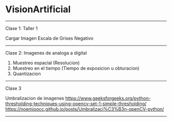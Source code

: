 # VisionArtificial

-------------------------------------------------------------------------------------------------------------------------------------------------------------------------

Clase 1:
Taller 1

Cargar Imagen
Escala de Grises
Negativo

-------------------------------------------------------------------------------------------------------------------------------------------------------------------------

Clase 2:
Imagenes de analoga a digital

1. Muestreo espacial (Resolucion)
2. Muestreo en el tiempo (Tiempo de exposicion u obturacion)
3. Quantizacion 

-------------------------------------------------------------------------------------------------------------------------------------------------------------------------

Clase 3

Umbralizacion de imagenes
https://www.geeksforgeeks.org/python-thresholding-techniques-using-opencv-set-1-simple-thresholding/
https://noemioocc.github.io/posts/Umbralizaci%C3%B3n-openCV-python/

-------------------------------------------------------------------------------------------------------------------------------------------------------------------------
